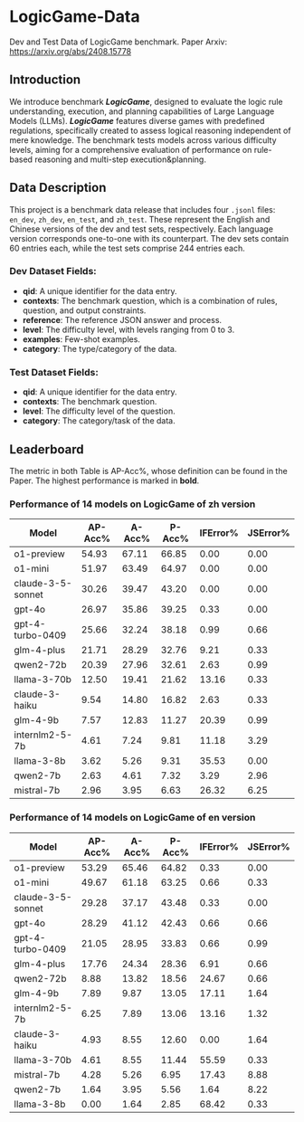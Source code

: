 # LogicGame-Data
Dev and Test Data of LogicGame benchmark. Paper Arxiv: https://arxiv.org/abs/2408.15778

## Introduction
We introduce benchmark ___LogicGame___, designed to evaluate the logic rule understanding, execution, and planning capabilities of Large Language Models (LLMs). ___LogicGame___ features diverse games with predefined regulations, specifically created to assess logical reasoning independent of mere knowledge. The benchmark tests models across various difficulty levels, aiming for a comprehensive evaluation of performance on rule-based reasoning and multi-step execution&planning.

## Data Description
This project is a benchmark data release that includes four `.jsonl` files: `en_dev`, `zh_dev`, `en_test`, and `zh_test`. These represent the English and Chinese versions of the dev and test sets, respectively. Each language version corresponds one-to-one with its counterpart. The dev sets contain 60 entries each, while the test sets comprise 244 entries each. 
### Dev Dataset Fields:
- **qid**: A unique identifier for the data entry.
- **contexts**: The benchmark question, which is a combination of rules, question, and output constraints.
- **reference**: The reference JSON answer and process.
- **level**: The difficulty level, with levels ranging from 0 to 3.
- **examples**: Few-shot examples.
- **category**: The type/category of the data.

### Test Dataset Fields:
- **qid**: A unique identifier for the data entry.
- **contexts**: The benchmark question.
- **level**: The difficulty level of the question.
- **category**: The category/task of the data.

## Leaderboard
The metric in both Table is AP-Acc%, whose definition can be found in the Paper. The highest performance is marked in **bold**.
### Performance of 14 models on LogicGame of **zh** version
| Model              | AP-Acc% | A-Acc% | P-Acc% | IFError% | JSError% |
|--------------------|---------|--------|--------|----------|----------|
| o1-preview         | 54.93   | 67.11  | 66.85  | 0.00     | 0.00     |
| o1-mini            | 51.97   | 63.49  | 64.97  | 0.00     | 0.00     |
| claude-3-5-sonnet  | 30.26   | 39.47  | 43.20  | 0.00     | 0.00     |
| gpt-4o             | 26.97   | 35.86  | 39.25  | 0.33     | 0.00     |
| gpt-4-turbo-0409   | 25.66   | 32.24  | 38.18  | 0.99     | 0.66     |
| glm-4-plus         | 21.71   | 28.29  | 32.76  | 9.21     | 0.33     |
| qwen2-72b          | 20.39   | 27.96  | 32.61  | 2.63     | 0.99     |
| llama-3-70b        | 12.50   | 19.41  | 21.62  | 13.16    | 0.33     |
| claude-3-haiku     | 9.54    | 14.80  | 16.82  | 2.63     | 0.33     |
| glm-4-9b           | 7.57    | 12.83  | 11.27  | 20.39    | 0.99     |
| internlm2-5-7b     | 4.61    | 7.24   | 9.81   | 11.18    | 3.29     |
| llama-3-8b         | 3.62    | 5.26   | 9.31   | 35.53    | 0.00     |
| qwen2-7b           | 2.63    | 4.61   | 7.32   | 3.29     | 2.96     |
| mistral-7b         | 2.96    | 3.95   | 6.63   | 26.32    | 6.25     |


<!-- | **Model**    | **Execution**    |    |    |    | **Avg.**    | **Planning**    |    |    |    | **Avg.**    | **Overall**    |
|--------------|----------------------|-----|-----|-----|----------------------|--------------------|-----|-----|-----|--------------------|-------------------|
|              | **Level 0** | **Level 1** | **Level 2** | **Level 3** |                  | **Level 0** | **Level 1** | **Level 2** | **Level 3** |                    |                    |
| **o1-preview** | **82.22** | **66.67** | **48.89** | **42.22** | **60.00** | **64.52** | **58.06** | **35.48** | **32.26** | **47.58** | **54.93** |
| **o1-mini** | 77.78 | 57.78 | **48.89** | **42.22** | 56.67 | 74.19 | **58.06** | **35.48** | 12.90 | 45.16 | 51.97 |
| **claude-3-5-sonnet** | 68.89 | 40.00 | 22.22 | 15.56 | 36.67 | 48.39 | 25.81 | 6.45 | 3.23 | 20.97 | 30.26 |
| **gpt-4o** | 62.22 | 31.11 | 13.33 | 13.33 | 30.00 | 51.61 | 22.58 | 9.68 | 6.45 | 22.58 | 26.97 |
| **gpt-4-turbo-0409** | 60.00 | 15.56 | 15.56 | 11.11 | 25.56 | 67.74 | 22.58 | 9.68 | 3.23 | 25.81 | 25.66 |
| **glm-4-plus** | 42.22 | 26.67 | 17.78 | 6.67 | 23.33 | 48.39 | 19.35 | 6.45 | 3.23 | 19.36 | 21.71 |
| **qwen2-72b** | 53.33 | 20.00 | 15.56 | 2.22 | 22.78 | 45.16 | 16.13 | 3.23 | 3.23 | 16.94 | 20.39 |
| **llama-3-70b** | 42.22 | 11.11 | 6.67 | 2.22 | 15.56 | 25.81 | 6.45 | 0.00 | 0.00 | 8.07 | 12.50 |
| **claude-3-haiku** | 31.11 | 4.44 | 2.22 | 0.00 | 9.44 | 32.26 | 6.45 | 0.00 | 0.00 | 9.68 | 9.54 |
| **glm-4-9b** | 24.44 | 8.89 | 2.22 | 0.00 | 8.89 | 19.35 | 3.23 | 0.00 | 0.00 | 5.65 | 7.57 |
| **internlm2-5-7b** | 13.33 | 4.44 | 0.00 | 0.00 | 4.44 | 16.13 | 3.23 | 0.00 | 0.00 | 4.84 | 4.61 |
| **llama-3-8b** | 11.11 | 2.22 | 0.00 | 0.00 | 3.33 | 9.68 | 6.45 | 0.00 | 0.00 | 4.03 | 3.62 |
| **mistral-7b** | 4.44 | 0.00 | 0.00 | 0.00 | 1.11 | 19.35 | 3.23 | 0.00 | 0.00 | 5.65 | 2.96 |
| **qwen2-7b** | 4.44 | 0.00 | 0.00 | 0.00 | 1.11 | 16.13 | 3.23 | 0.00 | 0.00 | 4.84 | 2.63 | -->

### Performance of 14 models on LogicGame of **en** version
| Model              | AP-Acc% | A-Acc% | P-Acc% | IFError% | JSError% |
|--------------------|---------|--------|--------|----------|----------|
| o1-preview         | 53.29   | 65.46  | 64.82  | 0.33     | 0.00     |
| o1-mini            | 49.67   | 61.18  | 63.25  | 0.66     | 0.33     |
| claude-3-5-sonnet  | 29.28   | 37.17  | 43.48  | 0.33     | 0.00     |
| gpt-4o             | 28.29   | 41.12  | 42.43  | 0.66     | 0.66     |
| gpt-4-turbo-0409   | 21.05   | 28.95  | 33.83  | 0.66     | 0.99     |
| glm-4-plus         | 17.76   | 24.34  | 28.36  | 6.91     | 0.66     |
| qwen2-72b          | 8.88    | 13.82  | 18.56  | 24.67    | 0.66     |
| glm-4-9b           | 7.89    | 9.87   | 13.05  | 17.11    | 1.64     |
| internlm2-5-7b     | 6.25    | 7.89   | 13.06  | 13.16    | 1.32     |
| claude-3-haiku     | 4.93    | 8.55   | 12.60  | 0.00     | 1.64     |
| llama-3-70b        | 4.61    | 8.55   | 11.44  | 55.59    | 0.33     |
| mistral-7b         | 4.28    | 5.26   | 6.95   | 17.43    | 8.88     |
| qwen2-7b           | 1.64    | 3.95   | 5.56   | 1.64     | 8.22     |
| llama-3-8b         | 0.00    | 1.64   | 2.85   | 68.42    | 0.33     |

<!-- | **Model**    | **Execution**    |    |    |    | **Avg.**    | **Planning**    |    |    |    | **Avg.**    | **Overall**    |
|--------------|----------------------|-----|-----|-----|----------------------|--------------------|-----|-----|-----|--------------------|-------------------|
|              | **Level 0** | **Level 1** | **Level 2** | **Level 3** |                  | **Level 0** | **Level 1** | **Level 2** | **Level 3** |                    |                    |
| **o1-preview** | 71.11 | **57.78** | **48.89** | **51.11** | **57.22** | **70.97** | **54.84** | **41.94** | **22.58** | **47.58** | **53.29** |
| **o1-mini** | **73.33** | 46.67 | 44.44 | 46.67 | 52.78 | **70.97** | 48.39 | 38.71 | **22.58** | 45.16 | 49.67 |
| **claude-3-5-sonnet** | 46.67 | 40.00 | 33.33 | 13.33 | 33.33 | 64.52 | 16.13 | 6.45 | 6.45 | 23.39 | 29.28 |
| **gpt-4o** | 57.78 | 37.78 | 31.11 | 13.33 | 35.00 | 48.39 | 19.35 | 3.23 | 3.23 | 18.55 | 28.29 |
| **gpt-4-turbo-0409** | 42.22 | 20.00 | 17.78 | 8.89 | 22.22 | 51.61 | 12.90 | 9.68 | 3.23 | 19.36 | 21.05 |
| **glm-4-plus** | 31.11 | 15.56 | 17.78 | 6.67 | 17.78 | 48.39 | 9.68 | 9.68 | 3.23 | 17.75 | 17.76 |
| **qwen2-72b** | 28.89 | 4.44 | 0.00 | 0.00 | 8.33 | 22.58 | 6.45 | 6.45 | 3.23 | 9.68 | 8.88 |
| **glm-4-9b** | 22.22 | 6.67 | 2.22 | 2.22 | 8.33 | 22.58 | 6.45 | 0.00 | 0.00 | 7.26 | 7.89 |
| **internlm2-5-7b** | 22.22 | 4.44 | 4.44 | 0.00 | 7.78 | 12.90 | 3.23 | 0.00 | 0.00 | 4.03 | 6.25 |
| **claude-3-haiku** | 8.89 | 8.89 | 0.00 | 0.00 | 4.45 | 22.58 | 0.00 | 0.00 | 0.00 | 5.65 | 4.93 |
| **llama-3-70b** | 8.89 | 8.89 | 8.89 | 0.00 | 6.67 | 3.23 | 3.23 | 0.00 | 0.00 | 1.62 | 4.61 |
| **mistral-7b** | 22.22 | 0.00 | 0.00 | 0.00 | 5.56 | 9.68 | 0.00 | 0.00 | 0.00 | 2.42 | 4.28 |
| **qwen2-7b** | 4.44 | 2.22 | 0.00 | 0.00 | 1.67 | 6.45 | 0.00 | 0.00 | 0.00 | 1.61 | 1.64 |
| **llama-3-8b** | 0.00 | 0.00 | 0.00 | 0.00 | 0.00 | 0.00 | 0.00 | 0.00 | 0.00 | 0.00 | 0.00 |
 -->
